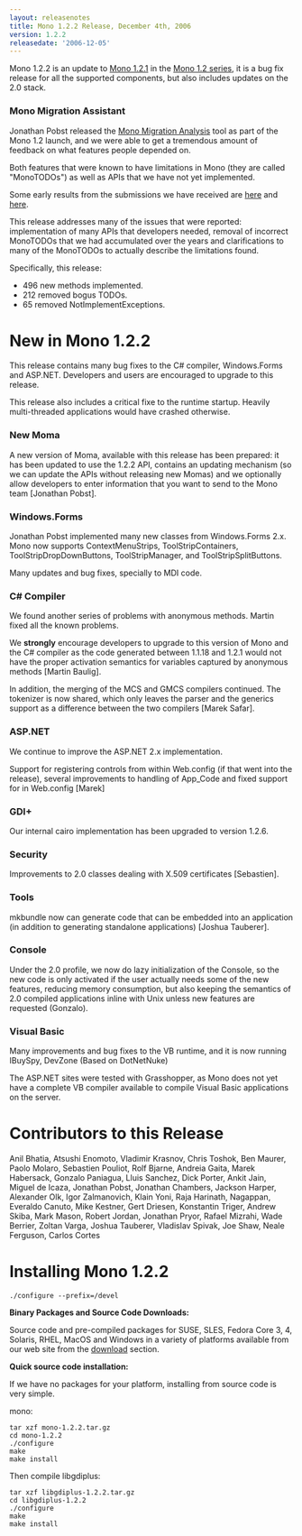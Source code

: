 ```yaml
---
layout: releasenotes
title: Mono 1.2.2 Release, December 4th, 2006
version: 1.2.2
releasedate: '2006-12-05'
---
```


Mono 1.2.2 is an update to [Mono 1.2.1](http://www.go-mono.com/archive/1.2.1) in the [Mono 1.2 series](http://www.go-mono.com/archive/1.2), it is a bug fix release for all the supported components, but also includes updates on the 2.0 stack.

### Mono Migration Assistant

Jonathan Pobst released the [Mono Migration Analysis](/Moma) tool as part of the Mono 1.2 launch, and we were able to get a tremendous amount of feedback on what features people depended on.

Both features that were known to have limitations in Mono (they are called "MonoTODOs") as well as APIs that we have not yet implemented.

Some early results from the submissions we have received are [here](http://tirania.org/blog/archive/2006/Nov-28.html) and [here](http://tirania.org/blog/archive/2006/Nov-28-1.html).

This release addresses many of the issues that were reported: implementation of many APIs that developers needed, removal of incorrect MonoTODOs that we had accumulated over the years and clarifications to many of the MonoTODOs to actually describe the limitations found.

Specifically, this release:

-   496 new methods implemented.
-   212 removed bogus TODOs.
-   65 removed NotImplementExceptions.

New in Mono 1.2.2
=================

This release contains many bug fixes to the C# compiler, Windows.Forms and ASP.NET. Developers and users are encouraged to upgrade to this release.

This release also includes a critical fixe to the runtime startup. Heavily multi-threaded applications would have crashed otherwise.

### New Moma

A new version of Moma, available with this release has been prepared: it has been updated to use the 1.2.2 API, contains an updating mechanism (so we can update the APIs without releasing new Momas) and we optionally allow developers to enter information that you want to send to the Mono team [Jonathan Pobst].

### Windows.Forms

Jonathan Pobst implemented many new classes from Windows.Forms 2.x. Mono now supports ContextMenuStrips, ToolStripContainers, ToolStripDropDownButtons, ToolStripManager, and ToolStripSplitButtons.

Many updates and bug fixes, specially to MDI code.

### C# Compiler

We found another series of problems with anonymous methods. Martin fixed all the known problems.

We **strongly** encourage developers to upgrade to this version of Mono and the C# compiler as the code generated between 1.1.18 and 1.2.1 would not have the proper activation semantics for variables captured by anonymous methods [Martin Baulig].

In addition, the merging of the MCS and GMCS compilers continued. The tokenizer is now shared, which only leaves the parser and the generics support as a difference between the two compilers [Marek Safar].

### ASP.NET

We continue to improve the ASP.NET 2.x implementation.

Support for registering controls from within Web.config (if that went into the release), several improvements to handling of App_Code and fixed support for in Web.config [Marek]

### GDI+

Our internal cairo implementation has been upgraded to version 1.2.6.

### Security

Improvements to 2.0 classes dealing with X.509 certificates [Sebastien].

### Tools

mkbundle now can generate code that can be embedded into an application (in addition to generating standalone applications) [Joshua Tauberer].

### Console

Under the 2.0 profile, we now do lazy initialization of the Console, so the new code is only activated if the user actually needs some of the new features, reducing memory consumption, but also keeping the semantics of 2.0 compiled applications inline with Unix unless new features are requested (Gonzalo).

### Visual Basic

Many improvements and bug fixes to the VB runtime, and it is now running IBuySpy, DevZone (Based on DotNetNuke)

The ASP.NET sites were tested with Grasshopper, as Mono does not yet have a complete VB compiler available to compile Visual Basic applications on the server.

Contributors to this Release
============================

Anil Bhatia, Atsushi Enomoto, Vladimir Krasnov, Chris Toshok, Ben Maurer, Paolo Molaro, Sebastien Pouliot, Rolf Bjarne, Andreia Gaita, Marek Habersack, Gonzalo Paniagua, Lluis Sanchez, Dick Porter, Ankit Jain, Miguel de Icaza, Jonathan Pobst, Jonathan Chambers, Jackson Harper, Alexander Olk, Igor Zalmanovich, Klain Yoni, Raja Harinath, Nagappan, Everaldo Canuto, Mike Kestner, Gert Driesen, Konstantin Triger, Andrew Skiba, Mark Mason, Robert Jordan, Jonathan Pryor, Rafael Mizrahi, Wade Berrier, Zoltan Varga, Joshua Tauberer, Vladislav Spivak, Joe Shaw, Neale Ferguson, Carlos Cortes

Installing Mono 1.2.2
=====================

``` shell
./configure --prefix=/devel
```

**Binary Packages and Source Code Downloads:**

Source code and pre-compiled packages for SUSE, SLES, Fedora Core 3, 4, Solaris, RHEL, MacOS and Windows in a variety of platforms available from our web site from the [download](/Downloads) section.

**Quick source code installation:**

If we have no packages for your platform, installing from source code is very simple.

mono:

``` shell
tar xzf mono-1.2.2.tar.gz
cd mono-1.2.2
./configure
make
make install
```

Then compile libgdiplus:

``` shell
tar xzf libgdiplus-1.2.2.tar.gz
cd libgdiplus-1.2.2
./configure
make
make install
```
